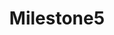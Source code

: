 ---
title: "Milestone5"
class: "milestone"
completed: false
current : false
weight: 5
text: "Storage Node V3"
---